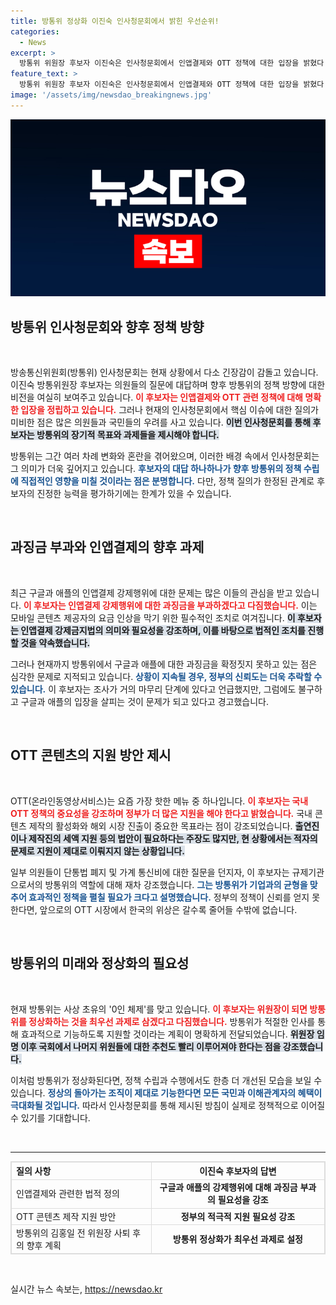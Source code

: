 ```yaml
---
title: 방통위 정상화 이진숙 인사청문회에서 밝힌 우선순위!
categories:
  - News
excerpt: >
  방통위 위원장 후보자 이진숙은 인사청문회에서 인앱결제와 OTT 정책에 대한 입장을 밝혔다. 특히 구글과 애플의 불법 인앱결제에 대해 강력한 과징금 방침을 예고하며, OTT 콘텐츠 지원 필요성을 강조했다. 방통위의 0인 체제 문제와 정상화 계획도 언급되어 귀추가 주목된다.
feature_text: >
  방통위 위원장 후보자 이진숙은 인사청문회에서 인앱결제와 OTT 정책에 대한 입장을 밝혔다. 특히 구글과 애플의 불법 인앱결제에 대해 강력한 과징금 방침을 예고하며, OTT 콘텐츠 지원 필요성을 강조했다. 방통위의 0인 체제 문제와 정상화 계획도 언급되어 귀추가 주목된다.
image: '/assets/img/newsdao_breakingnews.jpg'
---
```


<p><img src="/assets/img/newsdao_breakingnews.jpg" alt="cryptoinkorea 속보" /></p>

<h2 data-ke-size="size26">방통위 인사청문회와 향후 정책 방향</h2>

<p data-ke-size="size16">&nbsp;</p>

<p>방송통신위원회(방통위) 인사청문회는 현재 상황에서 다소 긴장감이 감돌고 있습니다. 이진숙 방통위원장 후보자는 의원들의 질문에 대답하며 향후 방통위의 정책 방향에 대한 비전을 여실히 보여주고 있습니다. <b><span style="color: #ee2323;">이 후보자는 인앱결제와 OTT 관련 정책에 대해 명확한 입장을 정립하고 있습니다.</span></b> 그러나 현재의 인사청문회에서 핵심 이슈에 대한 질의가 미비한 점은 많은 의원들과 국민들의 우려를 사고 있습니다. <b><span style="background-color: #21538527;">이번 인사청문회를 통해 후보자는 방통위의 장기적 목표와 과제들을 제시해야 합니다.</span></b> </p>

<p>방통위는 그간 여러 차례 변화와 혼란을 겪어왔으며, 이러한 배경 속에서 인사청문회는 그 의미가 더욱 깊어지고 있습니다. <b><span style="color: #1a5490;">후보자의 대답 하나하나가 향후 방통위의 정책 수립에 직접적인 영향을 미칠 것이라는 점은 분명합니다.</span></b> 다만, 정책 질의가 한정된 관계로 후보자의 진정한 능력을 평가하기에는 한계가 있을 수 있습니다.</p>

<p data-ke-size="size16">&nbsp;</p>

<h2 data-ke-size="size26">과징금 부과와 인앱결제의 향후 과제</h2>

<p data-ke-size="size16">&nbsp;</p>

<p>최근 구글과 애플의 인앱결제 강제행위에 대한 문제는 많은 이들의 관심을 받고 있습니다. <b><span style="color: #ee2323;">이 후보자는 인앱결제 강제행위에 대한 과징금을 부과하겠다고 다짐했습니다.</span></b> 이는 모바일 콘텐츠 제공자의 요금 인상을 막기 위한 필수적인 조치로 여겨집니다. <b><span style="background-color: #21538527;">이 후보자는 인앱결제 강제금지법의 의미와 필요성을 강조하며, 이를 바탕으로 법적인 조치를 진행할 것을 약속했습니다.</span></b></p>

<p>그러나 현재까지 방통위에서 구글과 애플에 대한 과징금을 확정짓지 못하고 있는 점은 심각한 문제로 지적되고 있습니다. <b><span style="color: #1a5490;">상황이 지속될 경우, 정부의 신뢰도는 더욱 추락할 수 있습니다.</span></b> 이 후보자는 조사가 거의 마무리 단계에 있다고 언급했지만, 그럼에도 불구하고 구글과 애플의 입장을 살피는 것이 문제가 되고 있다고 경고했습니다.</p>

<p data-ke-size="size16">&nbsp;</p>

<h2 data-ke-size="size26">OTT 콘텐츠의 지원 방안 제시</h2>

<p data-ke-size="size16">&nbsp;</p>

<p>OTT(온라인동영상서비스)는 요즘 가장 핫한 메뉴 중 하나입니다. <b><span style="color: #ee2323;">이 후보자는 국내 OTT 정책의 중요성을 강조하며 정부가 더 많은 지원을 해야 한다고 밝혔습니다.</span></b> 국내 콘텐츠 제작의 활성화와 해외 시장 진출이 중요한 목표라는 점이 강조되었습니다. <b><span style="background-color: #21538527;">출연진이나 제작진의 세액 지원 등의 법안이 필요하다는 주장도 많지만, 현 상황에서는 적자의 문제로 지원이 제대로 이뤄지지 않는 상황입니다.</span></b></p>

<p>일부 의원들이 단통법 폐지 및 가계 통신비에 대한 질문을 던지자, 이 후보자는 규제기관으로서의 방통위의 역할에 대해 재차 강조했습니다. <b><span style="color: #1a5490;">그는 방통위가 기업과의 균형을 맞추어 효과적인 정책을 펼칠 필요가 크다고 설명했습니다.</span></b> 정부의 정책이 신뢰를 얻지 못한다면, 앞으로의 OTT 시장에서 한국의 위상은 갈수록 줄어들 수밖에 없습니다.</p>

<p data-ke-size="size16">&nbsp;</p>

<h2 data-ke-size="size26">방통위의 미래와 정상화의 필요성</h2>

<p data-ke-size="size16">&nbsp;</p>

<p>현재 방통위는 사상 초유의 '0인 체제'를 맞고 있습니다. <b><span style="color: #ee2323;">이 후보자는 위원장이 되면 방통위를 정상화하는 것을 최우선 과제로 삼겠다고 다짐했습니다.</span></b> 방통위가 적절한 인사를 통해 효과적으로 기능하도록 지원할 것이라는 계획이 명확하게 전달되었습니다. <b><span style="background-color: #21538527;">위원장 임명 이후 국회에서 나머지 위원들에 대한 추천도 빨리 이루어져야 한다는 점을 강조했습니다.</span></b></p>

<p>이처럼 방통위가 정상화된다면, 정책 수립과 수행에서도 한층 더 개선된 모습을 보일 수 있습니다. <b><span style="color: #1a5490;">정상의 돌아가는 조직이 제대로 기능한다면 모든 국민과 이해관계자의 혜택이 극대화될 것입니다.</span></b> 따라서 인사청문회를 통해 제시된 방침이 실제로 정책적으로 이어질 수 있기를 기대합니다.</p>

<p data-ke-size="size16">&nbsp;</p>

<hr>

<table style="border: 1px solid #ddd; width: 100%; text-align: left;">
  <tr>
    <th style="border: 1px solid #ddd;"><b>질의 사항</b></th>
    <th style="border: 1px solid #ddd; text-align: center;"><b>이진숙 후보자의 답변</b></th>
  </tr>
  <tr>
    <td style="border: 1px solid #ddd;">인앱결제와 관련한 법적 정의</td>
    <td style="text-align: center; border: 1px solid #ddd;"><b>구글과 애플의 강제행위에 대해 과징금 부과의 필요성을 강조</b></td>
  </tr>
  <tr>
    <td style="border: 1px solid #ddd;">OTT 콘텐츠 제작 지원 방안</td>
    <td style="text-align: center; border: 1px solid #ddd;"><b>정부의 적극적 지원 필요성 강조</b></td>
  </tr>
  <tr>
    <td style="border: 1px solid #ddd;">방통위의 김홍일 전 위원장 사퇴 후의 향후 계획</td>
    <td style="text-align: center; border: 1px solid #ddd;"><b>방통위 정상화가 최우선 과제로 설정</b></td>
  </tr>
</table>

<p data-ke-size="size16">&nbsp;</p>
실시간 뉴스 속보는, <a href="https://newsdao.kr" rel="dofollow">https://newsdao.kr</a>


